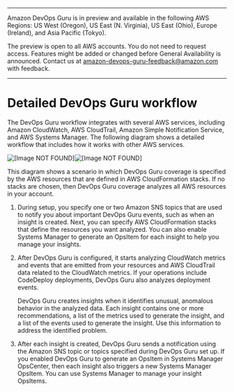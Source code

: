 --------

Amazon DevOps Guru is in preview and available in the following AWS Regions: US West \(Oregon\), US East \(N\. Virginia\), US East \(Ohio\), Europe \(Ireland\), and Asia Pacific \(Tokyo\)\.

The preview is open to all AWS accounts\. You do not need to request access\. Features might be added or changed before General Availability is announced\. Contact us at [amazon\-devops\-guru\-feedback@amazon\.com](mailto:amazon-devops-guru-feedback@amazon.com) with feedback\.

--------

# Detailed DevOps Guru workflow<a name="detailed-workflow"></a>

 The DevOps Guru workflow integrates with several AWS services, including Amazon CloudWatch, AWS CloudTrail, Amazon Simple Notification Service, and AWS Systems Manager\. The following diagram shows a detailed workflow that includes how it works with other AWS services\. 

![\[Image NOT FOUND\]](http://docs.aws.amazon.com/devops-guru/latest/userguide/)![\[Image NOT FOUND\]](http://docs.aws.amazon.com/devops-guru/latest/userguide/)

This diagram shows a scenario in which DevOps Guru coverage is specified by the AWS resources that are defined in AWS CloudFormation stacks\. If no stacks are chosen, then DevOps Guru coverage analyzes all AWS resources in your account\. 

1. During setup, you specify one or two Amazon SNS topics that are used to notify you about important DevOps Guru events, such as when an insight is created\. Next, you can specify AWS CloudFormation stacks that define the resources you want analyzed\. You can also enable Systems Manager to generate an OpsItem for each insight to help you manage your insights\. 

1. After DevOps Guru is configured, it starts analyzing CloudWatch metrics and events that are emitted from your resources and AWS CloudTrail data related to the CloudWatch metrics\. If your operations include CodeDeploy deployments, DevOps Guru also analyzes deployment events\. 

   DevOps Guru creates insights when it identifies unusual, anomalous behavior in the analyzed data\. Each insight contains one or more recommendations, a list of the metrics used to generate the insight, and a list of the events used to generate the insight\. Use this information to address the identified problem\. 

1. After each insight is created, DevOps Guru sends a notification using the Amazon SNS topic or topics specified during DevOps Guru set up\. If you enabled DevOps Guru to generate an OpsItem in Systems Manager OpsCenter, then each insight also triggers a new Systems Manager OpsItem\. You can use Systems Manager to manage your insight OpsItems\. 